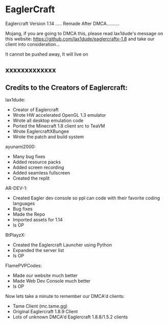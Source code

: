 # EaglerCraft
Eaglercraft Version 1.14 ..... Remade After DMCA..........

Mojang, if you are going to DMCA this, please read lax1dude's message on this website: https://github.com/lax1dude/eaglercraftx-1.8 and take our client into consideration...

It cannot be pushed away, It will live on

xxxxxxxxxxxxx
-
Credits to the Creators of Eaglercraft:
-
lax1dude:  
  - Creator of Eaglercraft
  - Wrote HW accelerated OpenGL 1.3 emulator
  - Wrote all desktop emulation code
  - Ported the Minecraft 1.8 client src to TeaVM
  - Wrote EaglercraftXBungee
  - Wrote the patch and build system
 
 ayunami2000:
  - Many bug fixes
  - Added resource packs
  - Added screen recording
  - Added seamless fullscreen
  - Created the replit

 AR-DEV-1:
  - Created Eagler dev console so ppl can code with their favorite coding languages
  - Bug fixes
  - Made the Repo
  - Imported assets for 1.14
  - Is OP

 BtPlayzX:
 - Created the Eaglercraft Launcher using Python
 - Expanded the server list
 - Is OP

FlamePVPCodes:
 - Made our website much better
 - Made Web Dev Console much better
 - Is OP


Now lets take a minute to remember our DMCA'd clients:
  - Tame Client (mc.tame.gg)
  - Original Eaglercraft 1.8.9 Client
  - Lots of unknown DMCA'd Eaglercraft 1.8.8/1.5.2 clients

